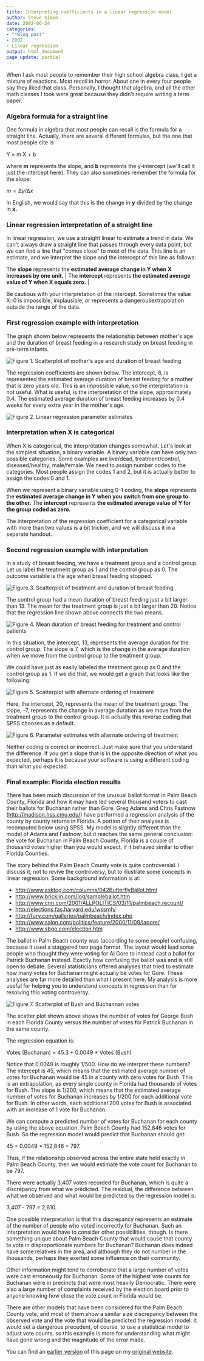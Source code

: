 ```yaml
---
title: Interpreting coefficients in a linear regression model
author: Steve Simon
date: 2002-06-24
categories:
- "*Blog post"
- 2002
- Linear regression
output: html_document
page_update: partial
---
```


When I ask most people to remember their high school algebra class, I get a mixture of reactions. Most recoil in horror. About one in every four people say they liked that class. Personally, I thought that algebra, and all the other math classes I took were great because they didn't require writing a term paper.

<!---More--->

### Algebra formula for a straight line

One formula in algebra that most people can recall is the formula for a straight line. Actually, there are several different formulas, but the one that most people cite is

Y = m X + b

where **m** represents the slope, and **b** represents the y-intercept (we'll call it just the intercept here). They can also sometimes remember the formula for the slope:

$m = \increment y / \increment x$

In English, we would say that this is the change in **y** divided by the change in **x.**

### Linear regression interpretation of a straight line

In linear regression, we use a straight linear to estimate a trend in data. We can't always draw a straight line that passes through every data point, but we can find a line that "comes close" to most of the data. This line is an estimate, and we interpret the slope and the intercept of this line as follows:

The **slope** represents the **estimated average change in Y when X increases by one unit.**
                                                            |
The **intercept** represents **the estimated average value of Y when X equals zero.**                                                      |

Be cautious with your interpretation of the intercept. Sometimes the value X=0 is impossible, implausible, or represents a dangerousextrapolation outside the range of the data.

### First regression example with interpretation

The graph shown below represents the relationship between mother's age and the duration of breast feeding in a research study on breast feeding in pre-term infants.

![Figure 1. Scatterplot of mother's age and duration of breast feeding](http://www.pmean.com/new-images/02/lin_coef-0201.gif)

The regression coefficients are shown below. The intercept, 6, is represented the estimated average duration of breast feeding for a mother that is zero years old. This is an impossible value, so the interpretation is not useful. What is useful, is the interpretation of the slope, approximately 0.4. The estimated average duration of breast feeding increases by 0.4 weeks for every extra year in the mother's age.

![Figure 2. Linear regression parameter estimates](http://www.pmean.com/new-images/02/lin_coef-0202.gif)

### Interpretation when X is categorical

When X is categorical, the interpretation changes somewhat. Let's look at the simplest situation, a binary variable. A binary variable can have only two possible categories. Some examples are live/dead, treatment/control, diseased/healthy, male/female. We need to assign number codes to the categories. Most people assign the codes 1 and 2, but it is actually better to assign the codes 0 and 1.

When we represent a binary variable using 0-1 coding, the **slope** represents the **estimated average change in Y when you switch from one group to the other.** The **intercept** represents **the estimated average value of Y for the group coded as zero.**

The interpretation of the regression coefficient for a categorical variable with more than two values is a bit trickier, and we will discuss it in a separate handout.

### Second regression example with interpretation

In a study of breast feeding, we have a treatment group and a control group. Let us label the treatment group as 1 and the control group as 0. The outcome variable is the age when breast feeding stopped.

![Figure 3. Scatterplot of treatment and duration of breast feeding](http://www.pmean.com/new-images/02/lin_coef-0203.gif)

The control group had a mean duration of breast feeding just a bit larger than 13. The mean for the treatment group is just a bit larger than 20. Notice that the regression line shown above connects the two means.

![Figure 4. Mean duration of breast feeding for treatment and control patients](http://www.pmean.com/new-images/02/lin_coef-0204.gif)

In this situation, the intercept, 13, represents the average duration for the control group. The slope is 7, which is the change in the average duration when we move from the control group to the treatment group.

We could have just as easily labeled the treatment group as 0 and the control group as 1. If we did that, we would get a graph that looks like the following:

![Figure 5. Scatterplot with alternate ordering of treatment](http://www.pmean.com/new-images/02/lin_coef-0205.gif)

Here, the intercept, 20, represents the mean of the treatment group. The slope, -7, represents the change in average duration as we move from the treatment group to the control group. It is actually this reverse coding that SPSS chooses as a default.

![Figure 6. Parameter estimates with alternate ordering of treatment](http://www.pmean.com/new-images/02/lin_coef-0206.gif)

Neither coding is correct or incorrect. Just make sure that you understand the difference. If you get a slope that is in the opposite direction of what you expected, perhaps it is because your software is using a different coding than what you expected.

### Final example: Florida election results

There has been much discussion of the unusual ballot format in Palm Beach County, Florida and how it may have led several thousand voters to cast their ballots for Buchanan rather than Gore. Greg Adams and Chris Fastnow (http://madison.hss.cmu.edu/) have performed a regression analysis of the county by county returns in Florida. A portion of their analyses is recomputed below using SPSS. My model is slightly different than the model of Adams and Fastnow, but it reaches the same general conclusion: the vote for Buchanan in Palm Beach County, Florida is a couple of thousand votes higher than you would expect, if it behaved similar to other Florida Counties.

The story behind the Palm Beach County vote is quite controversial. I discuss it, not to revive the controversy, but to illustrate some concepts in linear regression. Some background information is at:

-   <http://www.asktog.com/columns/042ButterflyBallot.html>
-   <http://www.bricklin.com/log/sampleballot.htm>
-   <http://www.cnn.com/2001/ALLPOLITICS/03/11/palmbeach.recount/>
-   <http://elections.fas.harvard.edu/wssmh/>
-   <http://fury.com/galleries/palmbeach/index.php>
-   <http://www.salon.com/politics/feature/2000/11/09/lapore/>
-   <http://www.sbgo.com/election.htm>

The ballot in Palm Beach county was (according to some people) confusing, because it used a staggered two page format. The layout would lead some people who thought they were voting for Al Gore to instead cast a ballot for Patrick Buchanan instead. Exactly how confusing the ballot was and is still open to debate. Several statisticians offered analyses that tried to estimate how many votes for Buchanan might actually be votes for Gore. These analyses are far more detailed than what I present here. My analysis is more useful for helping you to
understand concepts in regression than for resolving this voting controversy.  

![Figure 7. Scatterplot of Bush and Buchannan votes](http://www.pmean.com/new-images/02/lin_coef-0207.gif)

The scatter plot shown above shows the number of votes for George Bush in each Florida County versus the number of votes for Patrick Buchanan in the same county.

The regression equation is:

Votes (Buchanan) = 45.3 + 0.0049 * Votes (Bush)

Notice that 0.0049 is roughly 1/500. How do we interpret these numbers? The intercept is 45, which means that the estimated average number of votes for Buchanan would be 45 in a county with zero votes for Bush. This is an extrapolation, as every single county in Florida had thousands of votes for Bush. The slope is 1/200, which means that the estimated average number of votes for Buchanan increases by 1/200 for each additional vote for Bush. In other words, each additional 200 votes for Bush is associated with an increase of 1 vote for Buchanan.

We can compute a predicted number of votes for Buchanan for each county by using the above equation. Palm Beach County had 152,846 votes for Bush. So the regression model would predict that Buchanan should get:

45 + 0.0049 * 152,846 =   797.

Thus, if the relationship observed across the entire state held exactly in Palm Beach County, then we would estimate the vote count for Buchanan to be 797.

There were actually 3,407 votes recorded for Buchanan, which is quite a discrepancy from what we predicted. The residual, the difference between what we observed and what would be predicted by the regression model is:

3,407 - 797 = 2,610.

One possible interpretation is that this discrepancy represents an estimate of the number of people who voted incorrectly for Buchanan. Such an interpretation would have to consider other possibilities, though. Is there something unique about Palm Beach County that would cause that county to vote in disproportionate numbers for Buchanan? Buchanan does indeed have some relatives in the area, and although they do not number in the thousands, perhaps they exerted some influence on their community.

Other information might tend to corroborate that a large number of votes were cast erroneously for Buchanan. Some of the highest vote counts for Buchanan were in precincts that were most heavily Democratic. There were also a large number of complaints received by the election board prior to anyone knowing how close the vote count in Florida would be.

There are other models that have been considered for the Palm Beach County vote, and most of them show a similar size discrepancy between the observed vote and the vote that would be predicted the regression model. It would set a dangerous precedent, of course, to use a statistical model to adjust vote counts, so this example is more for understanding what might have gone wrong and the magnitude of the error made.

You can find an [earlier version][sim1] of this page on my [original website][sim2].

[sim1]: http://www.pmean.com/02/lin_coef.html
[sim2]: http://www.pmean.com/original_site.html
